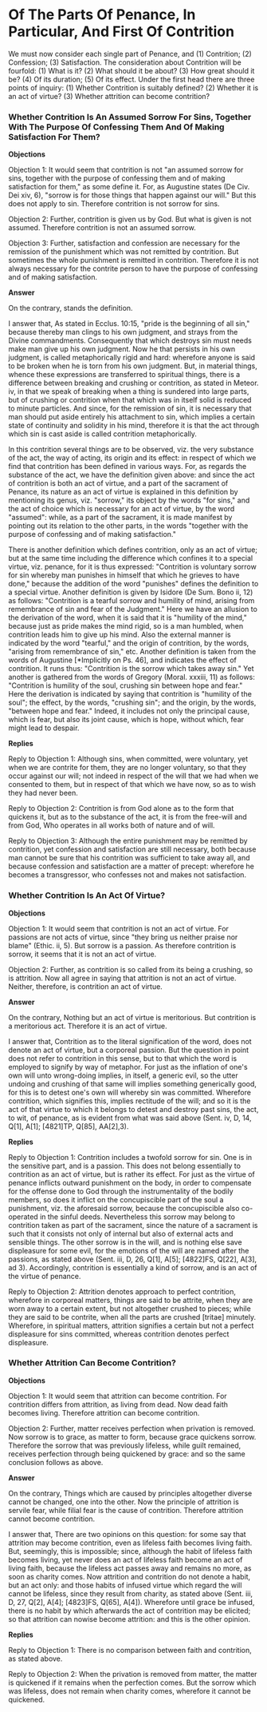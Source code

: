 # Of The Parts Of Penance, In Particular, And First Of Contrition

We must now consider each single part of Penance, and (1) Contrition; (2) Confession; (3) Satisfaction. The consideration about Contrition will be fourfold: (1) What is it? (2) What should it be about? (3) How great should it be? (4) Of its duration; (5) Of its effect.  Under the first head there are three points of inquiry:
(1) Whether Contrition is suitably defined?
(2) Whether it is an act of virtue?
(3) Whether attrition can become contrition?
### Whether Contrition Is An Assumed Sorrow For Sins, Together With The Purpose Of Confessing Them And Of Making Satisfaction For Them?

**Objections**

Objection 1: It would seem that contrition is not "an assumed sorrow for sins, together with the purpose of confessing them and of making satisfaction for them," as some define it. For, as Augustine states (De Civ. Dei xiv, 6), "sorrow is for those things that happen against our will." But this does not apply to sin. Therefore contrition is not sorrow for sins.

Objection 2: Further, contrition is given us by God. But what is given is not assumed. Therefore contrition is not an assumed sorrow.

Objection 3: Further, satisfaction and confession are necessary for the remission of the punishment which was not remitted by contrition. But sometimes the whole punishment is remitted in contrition. Therefore it is not always necessary for the contrite person to have the purpose of confessing and of making satisfaction.

**Answer**

On the contrary, stands the definition.

I answer that, As stated in Ecclus. 10:15, "pride is the beginning of all sin," because thereby man clings to his own judgment, and strays from the Divine commandments. Consequently that which destroys sin must needs make man give up his own judgment. Now he that persists in his own judgment, is called metaphorically rigid and hard: wherefore anyone is said to be broken when he is torn from his own judgment. But, in material things, whence these expressions are transferred to spiritual things, there is a difference between breaking and crushing or contrition, as stated in Meteor. iv, in that we speak of breaking when a thing is sundered into large parts, but of crushing or contrition when that which was in itself solid is reduced to minute particles. And since, for the remission of sin, it is necessary that man should put aside entirely his attachment to sin, which implies a certain state of continuity and solidity in his mind, therefore it is that the act through which sin is cast aside is called contrition metaphorically.

In this contrition several things are to be observed, viz. the very substance of the act, the way of acting, its origin and its effect: in respect of which we find that contrition has been defined in various ways. For, as regards the substance of the act, we have the definition given above: and since the act of contrition is both an act of virtue, and a part of the sacrament of Penance, its nature as an act of virtue is explained in this definition by mentioning its genus, viz. "sorrow," its object by the words "for sins," and the act of choice which is necessary for an act of virtue, by the word "assumed": while, as a part of the sacrament, it is made manifest by pointing out its relation to the other parts, in the words "together with the purpose of confessing and of making satisfaction."

There is another definition which defines contrition, only as an act of virtue; but at the same time including the difference which confines it to a special virtue, viz. penance, for it is thus expressed: "Contrition is voluntary sorrow for sin whereby man punishes in himself that which he grieves to have done," because the addition of the word "punishes" defines the definition to a special virtue. Another definition is given by Isidore (De Sum. Bono ii, 12) as follows: "Contrition is a tearful sorrow and humility of mind, arising from remembrance of sin and fear of the Judgment." Here we have an allusion to the derivation of the word, when it is said that it is "humility of the mind," because just as pride makes the mind rigid, so is a man humbled, when contrition leads him to give up his mind. Also the external manner is indicated by the word "tearful," and the origin of contrition, by the words, "arising from remembrance of sin," etc. Another definition is taken from the words of Augustine [*Implicitly on Ps. 46], and indicates the effect of contrition. It runs thus: "Contrition is the sorrow which takes away sin." Yet another is gathered from the words of Gregory (Moral. xxxiii, 11) as follows: "Contrition is humility of the soul, crushing sin between hope and fear." Here the derivation is indicated by saying that contrition is "humility of the soul"; the effect, by the words, "crushing sin"; and the origin, by the words, "between hope and fear." Indeed, it includes not only the principal cause, which is fear, but also its joint cause, which is hope, without which, fear might lead to despair.

**Replies**

Reply to Objection 1: Although sins, when committed, were voluntary, yet when we are contrite for them, they are no longer voluntary, so that they occur against our will; not indeed in respect of the will that we had when we consented to them, but in respect of that which we have now, so as to wish they had never been.

Reply to Objection 2: Contrition is from God alone as to the form that quickens it, but as to the substance of the act, it is from the free-will and from God, Who operates in all works both of nature and of will.

Reply to Objection 3: Although the entire punishment may be remitted by contrition, yet confession and satisfaction are still necessary, both because man cannot be sure that his contrition was sufficient to take away all, and because confession and satisfaction are a matter of precept: wherefore he becomes a transgressor, who confesses not and makes not satisfaction.
### Whether Contrition Is An Act Of Virtue?

**Objections**

Objection 1: It would seem that contrition is not an act of virtue. For passions are not acts of virtue, since "they bring us neither praise nor blame" (Ethic. ii, 5). But sorrow is a passion. As therefore contrition is sorrow, it seems that it is not an act of virtue.

Objection 2: Further, as contrition is so called from its being a crushing, so is attrition. Now all agree in saying that attrition is not an act of virtue. Neither, therefore, is contrition an act of virtue.

**Answer**

On the contrary, Nothing but an act of virtue is meritorious. But contrition is a meritorious act. Therefore it is an act of virtue.

I answer that, Contrition as to the literal signification of the word, does not denote an act of virtue, but a corporeal passion. But the question in point does not refer to contrition in this sense, but to that which the word is employed to signify by way of metaphor. For just as the inflation of one's own will unto wrong-doing implies, in itself, a generic evil, so the utter undoing and crushing of that same will implies something generically good, for this is to detest one's own will whereby sin was committed. Wherefore contrition, which signifies this, implies rectitude of the will; and so it is the act of that virtue to which it belongs to detest and destroy past sins, the act, to wit, of penance, as is evident from what was said above (Sent. iv, D, 14, Q[1], A[1]; [4821]TP, Q[85], AA[2],3).

**Replies**

Reply to Objection 1: Contrition includes a twofold sorrow for sin. One is in the sensitive part, and is a passion. This does not belong essentially to contrition as an act of virtue, but is rather its effect. For just as the virtue of penance inflicts outward punishment on the body, in order to compensate for the offense done to God through the instrumentality of the bodily members, so does it inflict on the concupiscible part of the soul a punishment, viz. the aforesaid sorrow, because the concupiscible also co-operated in the sinful deeds. Nevertheless this sorrow may belong to contrition taken as part of the sacrament, since the nature of a sacrament is such that it consists not only of internal but also of external acts and sensible things. The other sorrow is in the will, and is nothing else save displeasure for some evil, for the emotions of the will are named after the passions, as stated above (Sent. iii, D, 26, Q[1], A[5]; [4822]FS, Q[22], A[3], ad 3). Accordingly, contrition is essentially a kind of sorrow, and is an act of the virtue of penance.

Reply to Objection 2: Attrition denotes approach to perfect contrition, wherefore in corporeal matters, things are said to be attrite, when they are worn away to a certain extent, but not altogether crushed to pieces; while they are said to be contrite, when all the parts are crushed [tritae] minutely. Wherefore, in spiritual matters, attrition signifies a certain but not a perfect displeasure for sins committed, whereas contrition denotes perfect displeasure.
### Whether Attrition Can Become Contrition?

**Objections**

Objection 1: It would seem that attrition can become contrition. For contrition differs from attrition, as living from dead. Now dead faith becomes living. Therefore attrition can become contrition.

Objection 2: Further, matter receives perfection when privation is removed. Now sorrow is to grace, as matter to form, because grace quickens sorrow. Therefore the sorrow that was previously lifeless, while guilt remained, receives perfection through being quickened by grace: and so the same conclusion follows as above.

**Answer**

On the contrary, Things which are caused by principles altogether diverse cannot be changed, one into the other. Now the principle of attrition is servile fear, while filial fear is the cause of contrition. Therefore attrition cannot become contrition.

I answer that, There are two opinions on this question: for some say that attrition may become contrition, even as lifeless faith becomes living faith. But, seemingly, this is impossible; since, although the habit of lifeless faith becomes living, yet never does an act of lifeless faith become an act of living faith, because the lifeless act passes away and remains no more, as soon as charity comes. Now attrition and contrition do not denote a habit, but an act only: and those habits of infused virtue which regard the will cannot be lifeless, since they result from charity, as stated above (Sent. iii, D, 27, Q[2], A[4]; [4823]FS, Q[65], A[4]). Wherefore until grace be infused, there is no habit by which afterwards the act of contrition may be elicited; so that attrition can nowise become attrition: and this is the other opinion.

**Replies**

Reply to Objection 1: There is no comparison between faith and contrition, as stated above.

Reply to Objection 2: When the privation is removed from matter, the matter is quickened if it remains when the perfection comes. But the sorrow which was lifeless, does not remain when charity comes, wherefore it cannot be quickened.
